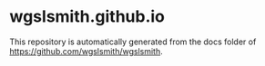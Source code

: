 # wgslsmith.github.io

This repository is automatically generated from the docs folder of https://github.com/wgslsmith/wgslsmith.
